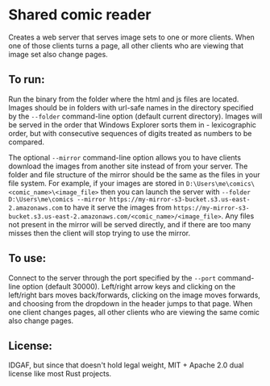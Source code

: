 # Shared comic reader

Creates a web server that serves image sets to one or more clients. When one of those clients turns a page, all other clients who are viewing that image set also change pages.

## To run:

Run the binary from the folder where the html and js files are located. Images should be in folders with url-safe names in the directory specified by the `--folder` command-line option (default current directory). Images will be served in the order that Windows Explorer sorts them in - lexicographic order, but with consecutive sequences of digits treated as numbers to be compared.

The optional `--mirror` command-line option allows you to have clients download the images from another site instead of from your server. The folder and file structure of the mirror should be the same as the files in your file system. For example, if your images are stored in `D:\Users\me\comics\<comic_name>\<image_file>` then you can launch the server with `--folder D:\Users\me\comics --mirror https://my-mirror-s3-bucket.s3.us-east-2.amazonaws.com` to have it serve the images from `https://my-mirror-s3-bucket.s3.us-east-2.amazonaws.com/<comic_name>/<image_file>`. Any files not present in the mirror will be served directly, and if there are too many misses then the client will stop trying to use the mirror.

## To use:

Connect to the server through the port specified by the `--port` command-line option (default 30000). Left/right arrow keys and clicking on the left/right bars moves back/forwards, clicking on the image moves forwards, and choosing from the dropdown in the header jumps to that page. When one client changes pages, all other clients who are viewing the same comic also change pages.

## License:

IDGAF, but since that doesn't hold legal weight, MIT + Apache 2.0 dual license like most Rust projects.
